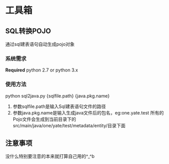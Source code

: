 # 工具箱

## SQL转换POJO
通过sql建表语句自动生成pojo对象

### 系统需求
<b>Required</b> python 2.7 or python 3.x

### 使用方法
python sql2java.py {sqlfile.path} {java.pkg.name}

1. 参数sqlfile.path是输入Sql建表语句文件的路径
2. 参数java.pkg.name是输入生成java文件后的包名，eg:one.yate.test 所有的Pojo文件会生成到当前目录下的src/main/java/one/yate/test/metadata/entity/目录下面


## 注意事项
没什么特别要注意的本来就打算自己用的^_^b
